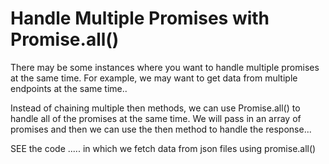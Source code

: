 # Handle Multiple Promises with Promise.all()

There may be some instances where you want to handle multiple promises at the same time. For example, we may want to get data from multiple endpoints at the same time..



Instead of chaining multiple then methods, we can use Promise.all() to handle all of the promises at the same time. We will pass in an array of promises and then we can use the then method to
handle the response...


SEE the code .....
in which we fetch data from json files using promise.all() 

